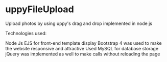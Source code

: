 # uppyFileUpload
Upload photos by using uppy's drag and drop implemented in node js

Technologies used:

Node Js
EJS for front-end template display
Bootstrap 4 was used to make the website responsive and attractive
Used MySQL for database storage
jQuery was implemented as well to make calls without reloading the page
